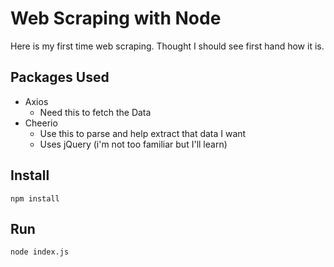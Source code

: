 # Web Scraping with Node 
Here is my first time web scraping. Thought I should see first hand how it is.

## Packages Used
 - Axios 
    - Need this to fetch the Data
 - Cheerio
    - Use this to parse and help extract that data I want
    - Uses jQuery (i'm not too familiar but I'll learn)

## Install 

```
npm install
``` 

## Run

```
node index.js
```